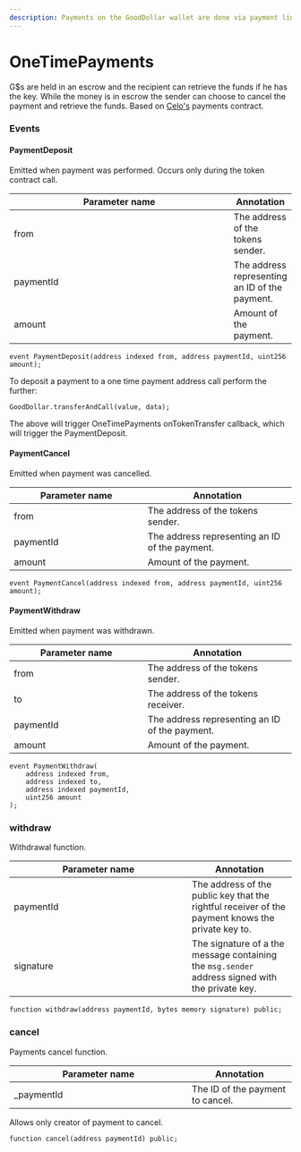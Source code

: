 ```yaml
---
description: Payments on the GoodDollar wallet are done via payment links.
---
```


# OneTimePayments

G$s are held in an escrow and the recipient can retrieve the funds if he has the key. While the money is in escrow the sender can choose to cancel the payment and retrieve the funds. Based on [Celo's](https://github.com/celo) payments contract.

### Events

#### PaymentDeposit

Emitted when payment was performed. Occurs only during the token contract call.

<table><thead><tr><th width="389.63805195347794">Parameter name</th><th>Annotation</th></tr></thead><tbody><tr><td>from</td><td>The address of the tokens sender.</td></tr><tr><td>paymentId</td><td>The address representing an ID of the payment.</td></tr><tr><td>amount</td><td>Amount of the payment.</td></tr></tbody></table>

```
event PaymentDeposit(address indexed from, address paymentId, uint256 amount);
```

To deposit a payment to a one time payment address call perform the further:

```
GoodDollar.transferAndCall(value, data);
```

The above will trigger OneTimePayments onTokenTransfer callback, which will trigger the PaymentDeposit.

#### PaymentCancel

Emitted when payment was cancelled.

<table><thead><tr><th width="223.06025121092682">Parameter name</th><th>Annotation</th></tr></thead><tbody><tr><td>from</td><td>The address of the tokens sender.</td></tr><tr><td>paymentId</td><td>The address representing an ID of the payment.</td></tr><tr><td>amount</td><td>Amount of the payment.</td></tr></tbody></table>

```
event PaymentCancel(address indexed from, address paymentId, uint256 amount);
```

#### PaymentWithdraw

Emitted when payment was withdrawn.

<table><thead><tr><th width="223.06025121092682">Parameter name</th><th>Annotation</th></tr></thead><tbody><tr><td>from</td><td>The address of the tokens sender.</td></tr><tr><td>to</td><td>The address of the tokens receiver.</td></tr><tr><td>paymentId</td><td>The address representing an ID of the payment.</td></tr><tr><td>amount</td><td>Amount of the payment.</td></tr></tbody></table>

```
event PaymentWithdraw(
    address indexed from,
    address indexed to,
    address indexed paymentId,
    uint256 amount
);
```

### withdraw

Withdrawal function.

<table><thead><tr><th width="301.8711599216471">Parameter name</th><th>Annotation</th></tr></thead><tbody><tr><td>paymentId</td><td>The address of the public key that the rightful receiver of the payment knows the private key to.</td></tr><tr><td>signature</td><td>The signature of a the message containing the <code>msg.sender</code> address signed with the private key.</td></tr></tbody></table>

```
function withdraw(address paymentId, bytes memory signature) public;
```

### cancel

Payments cancel function.

<table><thead><tr><th width="301.8711599216471">Parameter name</th><th>Annotation</th></tr></thead><tbody><tr><td>_paymentId</td><td>The ID of the payment to cancel.</td></tr></tbody></table>

Allows only creator of payment to cancel.

```
function cancel(address paymentId) public;
```
